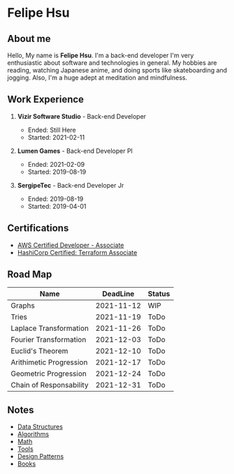 # Felipe Hsu

## About me

Hello, My name is **Felipe Hsu**. I'm a back-end developer I'm very enthusiastic about software and technologies in general. My hobbies are reading, watching Japanese anime, and doing sports like skateboarding and jogging. Also, I'm a huge adept at meditation and mindfulness.

## Work Experience

1. **Vizir Software Studio** - Back-end Developer  
    - Ended: Still Here  
    - Started: 2021-02-11  

2. **Lumen Games** - Back-end Developer Pl
    - Ended: 2021-02-09  
    - Started: 2019-08-19  

3. **SergipeTec** - Back-end Developer Jr  
    - Ended: 2019-08-19  
    - Started: 2019-04-01  

## Certifications

- [AWS Certified Developer - Associate](https://www.credly.com/badges/e31fd487-5ac3-4268-8e74-5415ba61355f/public_url)
- [HashiCorp Certified: Terraform Associate](https://www.credly.com/badges/87f5ca62-b686-4da2-8aa9-1dc63a8e2896/public_url)

## Road Map

| Name                       | DeadLine   | Status |
|----------------------------|------------|--------|
| Graphs                     | 2021-11-12 | WIP    |
| Tries                      | 2021-11-19 | ToDo   |
| Laplace Transformation     | 2021-11-26 | ToDo   |
| Fourier Transformation     | 2021-12-03 | ToDo   |
| Euclid's Theorem           | 2021-12-10 | ToDo   |
| Arithimetic Progression    | 2021-12-17 | ToDo   |
| Geometric Progression      | 2021-12-24 | ToDo   |
| Chain of Responsability    | 2021-12-31 | ToDo   |

## Notes

- [Data Structures](Data&#32;Structures/)
- [Algorithms](Algorithms/)
- [Math](Math/)
- [Tools](Tools/)
- [Design Patterns](Patterns/)
- [Books](Books/)  
